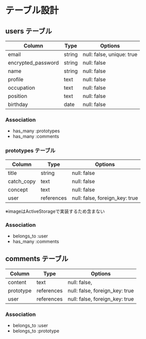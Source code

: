# テーブル設計
## users テーブル
| Column             | Type    | Options                   |
| ------------------ | ------- | ------------------------- |
| email              | string  | null: false, unique: true |
| encrypted_password | string  | null: false               |
| name               | string  | null: false               |
| profile            | text    | null: false               |
| occupation         | text    | null: false               |
| position           | text    | null: false               |
| birthday           | date    | null: false               |
### Association
- has_many :prototypes
- has_many :comments
### prototypes テーブル
| Column      | Type       | Options                        |
| ----------- | ---------- | -------------------------------|
| title       | string     | null: false                    |
| catch_copy  | text       | null: false                    |
| concept     | text       | null: false                    |
| user        | references | null: false, foreign_key: true |
※imageはActiveStorageで実装するため含まない
### Association
- belongs_to :user
- has_many :comments
## comments テーブル
| Column     | Type       | Options                        |
| ---------- | ---------- | ------------------------------ |
| content    | text       | null: false,                   |
| prototype  | references | null: false, foreign_key: true |
| user       | references | null: false, foreign_key: true |
### Association
- belongs_to :user
- belongs_to :prototype
